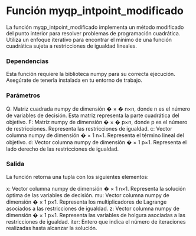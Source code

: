 # Función myqp_intpoint_modificado
La función myqp_intpoint_modificado implementa un método modificado del punto interior para resolver problemas de programación cuadrática. Utiliza un enfoque iterativo para encontrar el mínimo de una función cuadrática sujeta a restricciones de igualdad lineales.

### Dependencias
Esta función requiere la biblioteca numpy para su correcta ejecución. Asegúrate de tenerla instalada en tu entorno de trabajo.

### Parámetros
Q: Matriz cuadrada numpy de dimensión 
�
×
�
n×n, donde n es el número de variables de decisión. Esta matriz representa la parte cuadrática del objetivo.
F: Matriz numpy de dimensión 
�
×
�
p×n, donde p es el número de restricciones. Representa las restricciones de igualdad.
c: Vector columna numpy de dimensión 
�
×
1
n×1. Representa el término lineal del objetivo.
d: Vector columna numpy de dimensión 
�
×
1
p×1. Representa el lado derecho de las restricciones de igualdad.
### Salida
La función retorna una tupla con los siguientes elementos:

x: Vector columna numpy de dimensión 
�
×
1
n×1. Representa la solución óptima de las variables de decisión.
mu: Vector columna numpy de dimensión 
�
×
1
p×1. Representa los multiplicadores de Lagrange asociados a las restricciones de igualdad.
z: Vector columna numpy de dimensión 
�
×
1
p×1. Representa las variables de holgura asociadas a las restricciones de igualdad.
iter: Entero que indica el número de iteraciones realizadas hasta alcanzar la solución.
